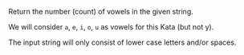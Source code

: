 Return the number (count) of vowels in the given string.

We will consider `a`, `e`, `i`, `o`, `u` as vowels for this Kata (but not y).

The input string will only consist of lower case letters and/or spaces.
